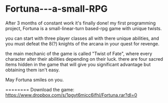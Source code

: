 # Fortuna---a-small-RPG

After 3 months of constant work it's finally done!
my first programming project, Fortuna is a small-linear-turn based-rpg game with unique twists.

you can start with three player classes all with there unique abilities,
and you must defeat the 8(?) knights of the arcana in your quest for revenge.

the main mechanic of the game is called "Twist of Fate", where every character
alter their abilities depending on their luck.
there are four sacred items hidden in the game that will give you significant advantage
but obtaining them isn't easy.

May Fortuna smiles on you.

========
Download the game:
https://www.dropbox.com/s/1pgyt6micc6ifhl/Fortuna.rar?dl=0
